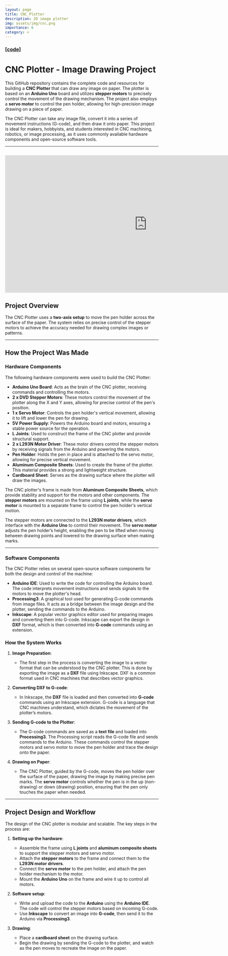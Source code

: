 ```yaml
---
layout: page
title: CNC_Plotter
description: 2D image plotter
img: assets/img/cnc.png
importance: 6
category: <
---
```


### <a href="https://github.com/ChinChinati/CNC_Plotter">[code]</a>

# CNC Plotter - Image Drawing Project

This GitHub repository contains the complete code and resources for building a **CNC Plotter** that can draw any image on paper. The plotter is based on an **Arduino Uno** board and utilizes **stepper motors** to precisely control the movement of the drawing mechanism. The project also employs a **servo motor** to control the pen holder, allowing for high-precision image drawing on a piece of paper.

The CNC Plotter can take any image file, convert it into a series of movement instructions (G-code), and then draw it onto paper. This project is ideal for makers, hobbyists, and students interested in CNC machining, robotics, or image processing, as it uses commonly available hardware components and open-source software tools.

---

## <iframe width="930" height="450" src="https://www.youtube.com/embed/TETPuLBlouc?si=v8t3RjRyj8mQDe08" title="YouTube video player" frameborder="0" allow="accelerometer; autoplay; clipboard-write; encrypted-media; gyroscope; picture-in-picture; web-share" referrerpolicy="strict-origin-when-cross-origin" allowfullscreen></iframe>

## Project Overview

The CNC Plotter uses a **two-axis setup** to move the pen holder across the surface of the paper. The system relies on precise control of the stepper motors to achieve the accuracy needed for drawing complex images or patterns.

---

## How the Project Was Made

### Hardware Components

The following hardware components were used to build the CNC Plotter:

- **Arduino Uno Board**: Acts as the brain of the CNC plotter, receiving commands and controlling the motors.
- **2 x DVD Stepper Motors**: These motors control the movement of the plotter along the X and Y axes, allowing for precise control of the pen's position.
- **1 x Servo Motor**: Controls the pen holder's vertical movement, allowing it to lift and lower the pen for drawing.
- **5V Power Supply**: Powers the Arduino board and motors, ensuring a stable power source for the operation.
- **L Joints**: Used to construct the frame of the CNC plotter and provide structural support.
- **2 x L293N Motor Driver**: These motor drivers control the stepper motors by receiving signals from the Arduino and powering the motors.
- **Pen Holder**: Holds the pen in place and is attached to the servo motor, allowing for precise vertical movement.
- **Aluminum Composite Sheets**: Used to create the frame of the plotter. This material provides a strong and lightweight structure.
- **Cardboard Sheet**: Serves as the drawing surface where the plotter will draw the images.

The CNC plotter's frame is made from **Aluminum Composite Sheets**, which provide stability and support for the motors and other components. The **stepper motors** are mounted on the frame using **L joints**, while the **servo motor** is mounted to a separate frame to control the pen holder's vertical motion.

The stepper motors are connected to the **L293N motor drivers**, which interface with the **Arduino Uno** to control their movement. The **servo motor** adjusts the pen holder’s height, enabling the pen to be lifted when moving between drawing points and lowered to the drawing surface when making marks.

---

### Software Components

The CNC Plotter relies on several open-source software components for both the design and control of the machine:

- **Arduino IDE**: Used to write the code for controlling the Arduino board. The code interprets movement instructions and sends signals to the motors to move the plotter's head.
- **Processing3**: A graphical tool used for generating G-code commands from image files. It acts as a bridge between the image design and the plotter, sending the commands to the Arduino.
- **Inkscape**: A popular vector graphics editor used for preparing images and converting them into G-code. Inkscape can export the design in **DXF** format, which is then converted into **G-code** commands using an extension.

### How the System Works

1. **Image Preparation**:
   - The first step in the process is converting the image to a vector format that can be understood by the CNC plotter. This is done by exporting the image as a **DXF** file using Inkscape. DXF is a common format used in CNC machines that describes vector graphics.
2. **Converting DXF to G-code**:

   - In Inkscape, the **DXF** file is loaded and then converted into **G-code** commands using an Inkscape extension. G-code is a language that CNC machines understand, which dictates the movement of the plotter’s motors.

3. **Sending G-code to the Plotter**:

   - The G-code commands are saved as a **text file** and loaded into **Processing3**. The Processing script reads the G-code file and sends commands to the Arduino. These commands control the stepper motors and servo motor to move the pen holder and trace the design onto the paper.

4. **Drawing on Paper**:
   - The CNC Plotter, guided by the G-code, moves the pen holder over the surface of the paper, drawing the image by making precise pen marks. The **servo motor** controls whether the pen is in the up (non-drawing) or down (drawing) position, ensuring that the pen only touches the paper when needed.

---

## Project Design and Workflow

The design of the CNC plotter is modular and scalable. The key steps in the process are:

1. **Setting up the hardware**:

   - Assemble the frame using **L joints** and **aluminum composite sheets** to support the stepper motors and servo motor.
   - Attach the **stepper motors** to the frame and connect them to the **L293N motor drivers**.
   - Connect the **servo motor** to the pen holder, and attach the pen holder mechanism to the motor.
   - Mount the **Arduino Uno** on the frame and wire it up to control all motors.

2. **Software setup**:

   - Write and upload the code to the **Arduino** using the **Arduino IDE**. The code will control the stepper motors based on incoming G-code.
   - Use **Inkscape** to convert an image into **G-code**, then send it to the Arduino via **Processing3**.

3. **Drawing**:
   - Place a **cardboard sheet** on the drawing surface.
   - Begin the drawing by sending the G-code to the plotter, and watch as the pen moves to recreate the image on the paper.
